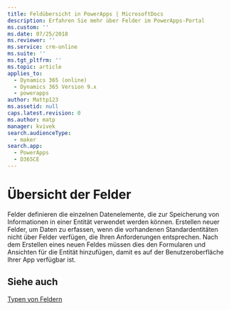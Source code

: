 ```yaml
---
title: Feldübersicht in PowerApps | MicrosoftDocs
description: Erfahren Sie mehr über Felder im PowerApps-Portal
ms.custom: ''
ms.date: 07/25/2018
ms.reviewer: ''
ms.service: crm-online
ms.suite: ''
ms.tgt_pltfrm: ''
ms.topic: article
applies_to:
  - Dynamics 365 (online)
  - Dynamics 365 Version 9.x
  - powerapps
author: Mattp123
ms.assetid: null
caps.latest.revision: 0
ms.author: matp
manager: kvivek
search.audienceType:
  - maker
search.app:
  - PowerApps
  - D365CE
---
```


# <a name="fields-overview"></a>Übersicht der Felder

Felder definieren die einzelnen Datenelemente, die zur Speicherung von Informationen in einer Entität verwendet werden können. Erstellen neuer Felder, um Daten zu erfassen, wenn die vorhandenen Standardentitäten nicht über Felder verfügen, die Ihren Anforderungen entsprechen. Nach dem Erstellen eines neuen Feldes müssen dies den Formularen und Ansichten für die Entität hinzufügen, damit es auf der Benutzeroberfläche Ihrer App verfügbar ist.

## <a name="see-also"></a>Siehe auch
[Typen von Feldern](types-of-fields.md)

